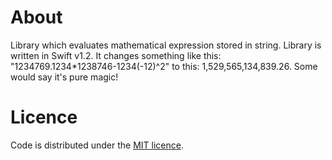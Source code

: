 # About
Library which evaluates mathematical expression stored in string. Library is written in Swift v1.2.
It changes something like this: "1234769.1234*1238746-1234(-12)^2" to this: 1,529,565,134,839.26. Some would say it's pure magic!

# Licence
Code is distributed under the <a href="https://github.com/Sourcegasm/Math-Parser/blob/master/LICENSE">MIT licence</a>.
